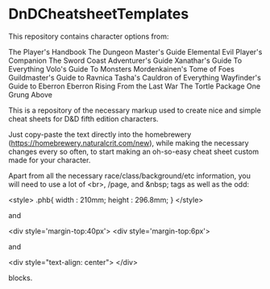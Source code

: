# DnDCheatsheetTemplates

This repository contains character options from:

The Player's Handbook
The Dungeon Master's Guide
Elemental Evil Player's Companion
The Sword Coast Adventurer's Guide
Xanathar's Guide To Everything
Volo's Guide To Monsters
Mordenkainen's Tome of Foes
Guildmaster's Guide to Ravnica
Tasha's Cauldron of Everything
Wayfinder's Guide to Eberron
Eberron Rising From the Last War
The Tortle Package
One Grung Above




This is a repository of the necessary markup used to create nice and simple cheat sheets for D&D fifth edition characters.

Just copy-paste the text directly into the homebrewery (https://homebrewery.naturalcrit.com/new),
while making the necessary changes every so often,
to start making an oh-so-easy cheat sheet custom made for your character.


Apart from all the necessary race/class/background/etc information, you will need to use a lot of \<br>, \/page, and \&nbsp; tags
as well as the odd:

\<style>
  .phb{
    width : 210mm;
    height : 296.8mm;
  }
\</style>

and

\<div style='margin-top:40px'></div>
\<div style='margin-top:6px'></div>

and

\<div style="text-align: center">
\</div>


blocks.

